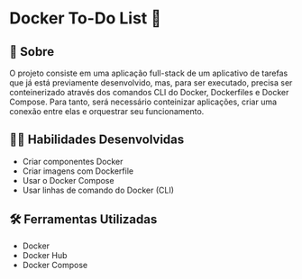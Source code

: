 # Docker To-Do List :whale2:

## :page_with_curl: Sobre

O projeto consiste em uma aplicação full-stack de um aplicativo de tarefas que já está previamente desenvolvido, mas, para ser executado, precisa ser conteinerizado através dos comandos CLI do Docker, Dockerfiles e Docker Compose. Para tanto, será necessário conteinizar aplicações, criar uma conexão entre elas e orquestrar seu funcionamento.

## :man_technologist: Habilidades Desenvolvidas

* Criar componentes Docker
* Criar imagens com Dockerfile
* Usar o Docker Compose
* Usar linhas de comando do Docker (CLI)

## :hammer_and_wrench: Ferramentas Utilizadas

* Docker
* Docker Hub
* Docker Compose
